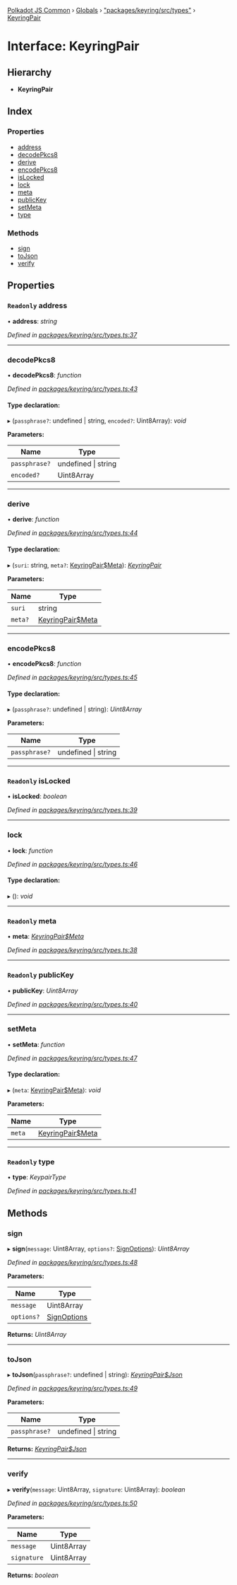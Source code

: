 [Polkadot JS Common](../README.md) › [Globals](../globals.md) › ["packages/keyring/src/types"](../modules/_packages_keyring_src_types_.md) › [KeyringPair](_packages_keyring_src_types_.keyringpair.md)

# Interface: KeyringPair

## Hierarchy

* **KeyringPair**

## Index

### Properties

* [address](_packages_keyring_src_types_.keyringpair.md#readonly-address)
* [decodePkcs8](_packages_keyring_src_types_.keyringpair.md#decodepkcs8)
* [derive](_packages_keyring_src_types_.keyringpair.md#derive)
* [encodePkcs8](_packages_keyring_src_types_.keyringpair.md#encodepkcs8)
* [isLocked](_packages_keyring_src_types_.keyringpair.md#readonly-islocked)
* [lock](_packages_keyring_src_types_.keyringpair.md#lock)
* [meta](_packages_keyring_src_types_.keyringpair.md#readonly-meta)
* [publicKey](_packages_keyring_src_types_.keyringpair.md#readonly-publickey)
* [setMeta](_packages_keyring_src_types_.keyringpair.md#setmeta)
* [type](_packages_keyring_src_types_.keyringpair.md#readonly-type)

### Methods

* [sign](_packages_keyring_src_types_.keyringpair.md#sign)
* [toJson](_packages_keyring_src_types_.keyringpair.md#tojson)
* [verify](_packages_keyring_src_types_.keyringpair.md#verify)

## Properties

### `Readonly` address

• **address**: *string*

*Defined in [packages/keyring/src/types.ts:37](https://github.com/polkadot-js/common/blob/a0251ff6/packages/keyring/src/types.ts#L37)*

___

###  decodePkcs8

• **decodePkcs8**: *function*

*Defined in [packages/keyring/src/types.ts:43](https://github.com/polkadot-js/common/blob/a0251ff6/packages/keyring/src/types.ts#L43)*

#### Type declaration:

▸ (`passphrase?`: undefined | string, `encoded?`: Uint8Array): *void*

**Parameters:**

Name | Type |
------ | ------ |
`passphrase?` | undefined &#124; string |
`encoded?` | Uint8Array |

___

###  derive

• **derive**: *function*

*Defined in [packages/keyring/src/types.ts:44](https://github.com/polkadot-js/common/blob/a0251ff6/packages/keyring/src/types.ts#L44)*

#### Type declaration:

▸ (`suri`: string, `meta?`: [KeyringPair$Meta](../modules/_packages_keyring_src_types_.md#keyringpairmeta)): *[KeyringPair](_packages_keyring_src_types_.keyringpair.md)*

**Parameters:**

Name | Type |
------ | ------ |
`suri` | string |
`meta?` | [KeyringPair$Meta](../modules/_packages_keyring_src_types_.md#keyringpairmeta) |

___

###  encodePkcs8

• **encodePkcs8**: *function*

*Defined in [packages/keyring/src/types.ts:45](https://github.com/polkadot-js/common/blob/a0251ff6/packages/keyring/src/types.ts#L45)*

#### Type declaration:

▸ (`passphrase?`: undefined | string): *Uint8Array*

**Parameters:**

Name | Type |
------ | ------ |
`passphrase?` | undefined &#124; string |

___

### `Readonly` isLocked

• **isLocked**: *boolean*

*Defined in [packages/keyring/src/types.ts:39](https://github.com/polkadot-js/common/blob/a0251ff6/packages/keyring/src/types.ts#L39)*

___

###  lock

• **lock**: *function*

*Defined in [packages/keyring/src/types.ts:46](https://github.com/polkadot-js/common/blob/a0251ff6/packages/keyring/src/types.ts#L46)*

#### Type declaration:

▸ (): *void*

___

### `Readonly` meta

• **meta**: *[KeyringPair$Meta](../modules/_packages_keyring_src_types_.md#keyringpairmeta)*

*Defined in [packages/keyring/src/types.ts:38](https://github.com/polkadot-js/common/blob/a0251ff6/packages/keyring/src/types.ts#L38)*

___

### `Readonly` publicKey

• **publicKey**: *Uint8Array*

*Defined in [packages/keyring/src/types.ts:40](https://github.com/polkadot-js/common/blob/a0251ff6/packages/keyring/src/types.ts#L40)*

___

###  setMeta

• **setMeta**: *function*

*Defined in [packages/keyring/src/types.ts:47](https://github.com/polkadot-js/common/blob/a0251ff6/packages/keyring/src/types.ts#L47)*

#### Type declaration:

▸ (`meta`: [KeyringPair$Meta](../modules/_packages_keyring_src_types_.md#keyringpairmeta)): *void*

**Parameters:**

Name | Type |
------ | ------ |
`meta` | [KeyringPair$Meta](../modules/_packages_keyring_src_types_.md#keyringpairmeta) |

___

### `Readonly` type

• **type**: *KeypairType*

*Defined in [packages/keyring/src/types.ts:41](https://github.com/polkadot-js/common/blob/a0251ff6/packages/keyring/src/types.ts#L41)*

## Methods

###  sign

▸ **sign**(`message`: Uint8Array, `options?`: [SignOptions](_packages_keyring_src_types_.signoptions.md)): *Uint8Array*

*Defined in [packages/keyring/src/types.ts:48](https://github.com/polkadot-js/common/blob/a0251ff6/packages/keyring/src/types.ts#L48)*

**Parameters:**

Name | Type |
------ | ------ |
`message` | Uint8Array |
`options?` | [SignOptions](_packages_keyring_src_types_.signoptions.md) |

**Returns:** *Uint8Array*

___

###  toJson

▸ **toJson**(`passphrase?`: undefined | string): *[KeyringPair$Json](_packages_keyring_src_types_.keyringpair_json.md)*

*Defined in [packages/keyring/src/types.ts:49](https://github.com/polkadot-js/common/blob/a0251ff6/packages/keyring/src/types.ts#L49)*

**Parameters:**

Name | Type |
------ | ------ |
`passphrase?` | undefined &#124; string |

**Returns:** *[KeyringPair$Json](_packages_keyring_src_types_.keyringpair_json.md)*

___

###  verify

▸ **verify**(`message`: Uint8Array, `signature`: Uint8Array): *boolean*

*Defined in [packages/keyring/src/types.ts:50](https://github.com/polkadot-js/common/blob/a0251ff6/packages/keyring/src/types.ts#L50)*

**Parameters:**

Name | Type |
------ | ------ |
`message` | Uint8Array |
`signature` | Uint8Array |

**Returns:** *boolean*
